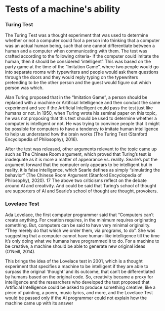 # Tests of a machine's ability

### Turing Test

The Turing Test was a thought experiment that was used to determine whether or not a computer could fool a person into thinking that a computer was an actual human being, such that one cannot differentiate between a human and a computer when communicating with them. The test was crafted according to the following criteria- If the computer could imitate the human, then it should be considered ‘intelligent’. This was based on the party game at the time of the “Imitation Game”, where two people would go into separate rooms with typewriters and people would ask them questions through the doors and they would reply typing on the typewriters pretending to be the other person and the guest would figure out which person was which.

Alan Turing proposed that in the “Imitation Game”, a person should be replaced with a machine or Artificial Intelligence and then conduct the same experiment and see if the Artificial Intelligent could pass the test just like humans or not. In 1950, when Turing wrote his seminal paper on this topic, he was not proposing that this test should be used to determine whether a computer is intelligent or not. He was trying to convince people that it might be possible for computers to have a tendency to imitate human intelligence to help us understand how the brain works \(The Turing Test \(Stanford Encyclopedia of Philosophy\), 2016\).

After the test was released, other arguments relevant to the topic came up such as The Chinese Room argument, which proved that Turing’s test is inadequate as it is more a matter of appearance vs. reality. Searle’s put the argument forward that the computer only appears to be intelligent but in reality, it is false intelligence, which Searle defines as simply “simulating the behavior” \(The Chinese Room Argument \(Stanford Encyclopedia of Philosophy\), 2020\). 17 The above two criticisms reflect on the debate around AI and creativity. And could be said that Turing’s school of thought are supporters of AI and Searle’s school of thought are thought, provokers.

### Lovelace Test

Ada Lovelace, the first computer programmer said that “Computers can’t create anything. For creation requires, in the minimum requires originating something. But, computers can be said to have very minimal originality. “They merely do that which we order them, via programs, to do”. She was suggesting that a computer cannot have human-like intelligence till the time it’s only doing what we humans have programmed it to do. For a machine to be creative, a machine should be able to generate new original ideas \(O’Neill, 2014\).

This brings the idea of the Lovelace test in 2001, which is a thought experiment that specifies a machine to be intelligent if they are able to surpass the original ‘thought’ and its outcome, that can’t be differentiated by humans based on the original code. So, creativity became a proxy for intelligence and the researchers who developed the test proposed that Artificial Intelligence could be asked to produce something creative, like a piece of painting, a poem, music lyrics, and more, and the Lovelace Test would be passed only if the AI programmer could not explain how the machine came up with its answer



